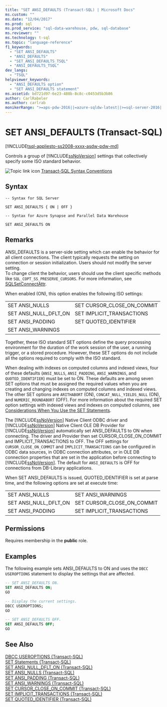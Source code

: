 ```yaml
---
title: "SET ANSI_DEFAULTS (Transact-SQL) | Microsoft Docs"
ms.custom: ""
ms.date: "12/04/2017"
ms.prod: sql
ms.prod_service: "sql-data-warehouse, pdw, sql-database"
ms.reviewer: ""
ms.technology: t-sql
ms.topic: "language-reference"
f1_keywords: 
  - "SET ANSI_DEFAULTS"
  - "ANSI_DEFAULTS"
  - "SET_ANSI_DEFAULTS_TSQL"
  - "ANSI_DEFAULTS_TSQL"
dev_langs: 
  - "TSQL"
helpviewer_keywords: 
  - "ANSI_DEFAULTS option"
  - "SET ANSI_DEFAULTS statement"
ms.assetid: bd721d97-6e23-488b-8c8c-c0453d5b3b86
author: CarlRabeler
ms.author: carlrab
monikerRange: ">=aps-pdw-2016||=azure-sqldw-latest||>=sql-server-2016||=sqlallproducts-allversions||>=sql-server-linux-2017||=azuresqldb-mi-current"
---
```

# SET ANSI_DEFAULTS (Transact-SQL)
[!INCLUDE[tsql-appliesto-ss2008-xxxx-asdw-pdw-md](../../includes/tsql-appliesto-ss2008-xxxx-asdw-pdw-md.md)]

  Controls a group of [!INCLUDE[ssNoVersion](../../includes/ssnoversion-md.md)] settings that collectively specify some ISO standard behavior.  
  
 ![Topic link icon](../../database-engine/configure-windows/media/topic-link.gif "Topic link icon") [Transact-SQL Syntax Conventions](../../t-sql/language-elements/transact-sql-syntax-conventions-transact-sql.md)  

## Syntax

```
-- Syntax for SQL Server

SET ANSI_DEFAULTS { ON | OFF }
```

```
-- Syntax for Azure Synapse and Parallel Data Warehouse

SET ANSI_DEFAULTS ON
```

## Remarks  
ANSI_DEFAULTS is a server-side setting which can enable the behavior for all client connections. The client typically requests the setting on connection or session initialization. Users should not modify the server setting.   
To change client the behavior, users should use the client specific methods like `SQL_COPT_SS_PRESERVE_CURSORS`. For more information, see  [SQLSetConnectAttr](../../relational-databases/native-client-odbc-api/sqlsetconnectattr.md).
  
When enabled (ON), this option enables the following ISO settings:  
  
|||  
|-|-|  
|SET ANSI_NULLS|SET CURSOR_CLOSE_ON_COMMIT|  
|SET ANSI_NULL_DFLT_ON|SET IMPLICIT_TRANSACTIONS|  
|SET ANSI_PADDING|SET QUOTED_IDENTIFIER|  
|SET ANSI_WARNINGS||  
  
Together, these ISO standard SET options define the query processing environment for the duration of the work session of the user, a running trigger, or a stored procedure. However, these SET options do not include all the options required to comply with the ISO standard.  
  
When dealing with indexes on computed columns and indexed views, four of these defaults (`ANSI_NULLS`, `ANSI_PADDING`, `ANSI_WARNINGS`, and `QUOTED_IDENTIFIER`) must be set to ON. These defaults are among seven SET options that must be assigned the required values when you are creating and changing indexes on computed columns and indexed views. The other SET options are `ARITHABORT` (ON), `CONCAT_NULL_YIELDS_NULL` (ON), and `NUMERIC_ROUNDABORT` (OFF). For more information about the required SET option settings with indexed views and indexes on computed columns, see [Considerations When You Use the SET Statements](../../t-sql/statements/set-statements-transact-sql.md#considerations-when-you-use-the-set-statements).  
  
The [!INCLUDE[ssNoVersion](../../includes/ssnoversion-md.md)] Native Client ODBC driver and [!INCLUDE[ssNoVersion](../../includes/ssnoversion-md.md)] Native Client OLE DB Provider for [!INCLUDE[ssNoVersion](../../includes/ssnoversion-md.md)] automatically set ANSI_DEFAULTS to ON when connecting. The driver and Provider then set CURSOR_CLOSE_ON_COMMIT and IMPLICIT_TRANSACTIONS to OFF. The OFF settings for `CURSOR_CLOSE_ON_COMMIT` and `IMPLICIT_TRANSACTIONS` can be configured in ODBC data sources, in ODBC connection attributes, or in OLE DB connection properties that are set in the application before connecting to [!INCLUDE[ssNoVersion](../../includes/ssnoversion-md.md)]. The default for `ANSI_DEFAULTS` is OFF for connections from DB-Library applications.  
  
When SET ANSI_DEFAULTS is issued, QUOTED_IDENTIFIER is set at parse time, and the following options are set at execute time:  
  
|||  
|-|-|  
|SET ANSI_NULLS|SET ANSI_WARNINGS|  
|SET ANSI_NULL_DFLT_ON|SET CURSOR_CLOSE_ON_COMMIT|  
|SET ANSI_PADDING|SET IMPLICIT_TRANSACTIONS|  
  
## Permissions  
Requires membership in the **public** role.  
  
## Examples  
The following example sets ANSI_DEFAULTS to ON and uses the `DBCC USEROPTIONS` statement to display the settings that are affected.  
  
```sql  
-- SET ANSI_DEFAULTS ON.  
SET ANSI_DEFAULTS ON;  
GO  

-- Display the current settings.  
DBCC USEROPTIONS;  
GO 

-- SET ANSI_DEFAULTS OFF.  
SET ANSI_DEFAULTS OFF;  
GO  
```  
  
## See Also  
 [DBCC USEROPTIONS &#40;Transact-SQL&#41;](../../t-sql/database-console-commands/dbcc-useroptions-transact-sql.md)   
 [SET Statements &#40;Transact-SQL&#41;](../../t-sql/statements/set-statements-transact-sql.md)   
 [SET ANSI_NULL_DFLT_ON &#40;Transact-SQL&#41;](../../t-sql/statements/set-ansi-null-dflt-on-transact-sql.md)   
 [SET ANSI_NULLS &#40;Transact-SQL&#41;](../../t-sql/statements/set-ansi-nulls-transact-sql.md)   
 [SET ANSI_PADDING &#40;Transact-SQL&#41;](../../t-sql/statements/set-ansi-padding-transact-sql.md)   
 [SET ANSI_WARNINGS &#40;Transact-SQL&#41;](../../t-sql/statements/set-ansi-warnings-transact-sql.md)   
 [SET CURSOR_CLOSE_ON_COMMIT &#40;Transact-SQL&#41;](../../t-sql/statements/set-cursor-close-on-commit-transact-sql.md)   
 [SET IMPLICIT_TRANSACTIONS &#40;Transact-SQL&#41;](../../t-sql/statements/set-implicit-transactions-transact-sql.md)   
 [SET QUOTED_IDENTIFIER &#40;Transact-SQL&#41;](../../t-sql/statements/set-quoted-identifier-transact-sql.md)  
  
  
